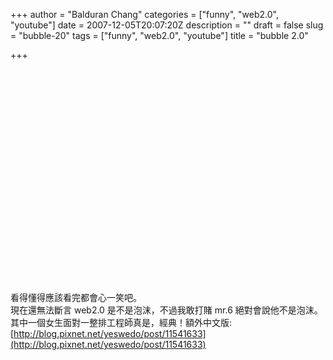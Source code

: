+++
author = "Balduran Chang"
categories = ["funny", "web2.0", "youtube"]
date = 2007-12-05T20:07:20Z
description = ""
draft = false
slug = "bubble-20"
tags = ["funny", "web2.0", "youtube"]
title = "bubble 2.0"

+++


<object height="355" width="425"><param name="movie" value="http://www.youtube.com/v/fi4fzvQ6I-o&rel=1"></param><param name="wmode" value="transparent"></param><embed height="355" src="http://www.youtube.com/v/fi4fzvQ6I-o&rel=1" type="application/x-shockwave-flash" width="425" wmode="transparent"></embed></object>  
 看得懂得應該看完都會心一笑吧。  
 現在還無法斷言 web2.0 是不是泡沫，不過我敢打賭 mr.6 絕對會說他不是泡沫。  
 其中一個女生面對一整排工程師真是，經典！額外中文版: [http://blog.pixnet.net/yeswedo/post/11541633](http://blog.pixnet.net/yeswedo/post/11541633)

